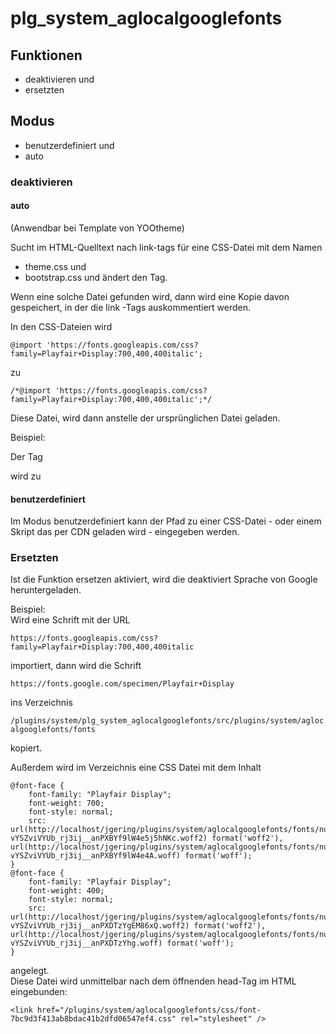 # plg_system_aglocalgooglefonts

## Funktionen
- deaktivieren und 
- ersetzten

## Modus
- benutzerdefiniert und 
- auto

### deaktivieren

#### auto

(Anwendbar bei Template von YOOtheme)  

Sucht im HTML-Quelltext nach link-tags für eine CSS-Datei mit dem Namen 
- theme.css und 
- bootstrap.css und ändert den Tag.  

Wenn eine solche Datei gefunden wird, dann wird eine Kopie davon gespeichert, 
in der die link -Tags auskommentiert werden.

In den CSS-Dateien wird 

```@import 'https://fonts.googleapis.com/css?family=Playfair+Display:700,400,400italic';```

zu

```/*@import 'https://fonts.googleapis.com/css?family=Playfair+Display:700,400,400italic';*/```

Diese Datei, wird dann anstelle der ursprünglichen Datei geladen.  

Beispiel:  

Der Tag 

<link rel="stylesheet" href="templates/mytemplate/css/theme.css">

wird zu

<link rel="stylesheet" href="templates/mytemplate/css/disable_google_font_theme.css">

#### benutzerdefiniert

Im Modus benutzerdefiniert kann der Pfad zu einer CSS-Datei - oder einem Skript das per CDN geladen wird - eingegeben werden. 

### Ersetzten

Ist die Funktion ersetzen aktiviert, wird die deaktiviert Sprache von Google heruntergeladen.

Beispiel:  
Wird eine Schrift mit der URL  

`https://fonts.googleapis.com/css?family=Playfair+Display:700,400,400italic`

importiert, dann wird die Schrift 

`https://fonts.google.com/specimen/Playfair+Display`

ins Verzeichnis 

`/plugins/system/plg_system_aglocalgooglefonts/src/plugins/system/aglocalgooglefonts/fonts`

kopiert.

Außerdem wird im Verzeichnis eine CSS Datei mit dem Inhalt

```
@font-face {
	font-family: "Playfair Display";
	font-weight: 700;
	font-style: normal;
	src: url(http://localhost/jgering/plugins/system/aglocalgooglefonts/fonts/nuFlD-vYSZviVYUb_rj3ij__anPXBYf9lW4e5j5hNKc.woff2) format('woff2'), url(http://localhost/jgering/plugins/system/aglocalgooglefonts/fonts/nuFlD-vYSZviVYUb_rj3ij__anPXBYf9lW4e4A.woff) format('woff');
}
@font-face {
	font-family: "Playfair Display";
	font-weight: 400;
	font-style: normal;
	src: url(http://localhost/jgering/plugins/system/aglocalgooglefonts/fonts/nuFiD-vYSZviVYUb_rj3ij__anPXDTzYgEM86xQ.woff2) format('woff2'), url(http://localhost/jgering/plugins/system/aglocalgooglefonts/fonts/nuFiD-vYSZviVYUb_rj3ij__anPXDTzYhg.woff) format('woff');
}
```
angelegt.  
Diese Datei wird unmittelbar nach dem öffnenden head-Tag im HTML eingebunden:  

`<link href="/plugins/system/aglocalgooglefonts/css/font-7bc9d3f413ab8bdac41b2dfd06547ef4.css" rel="stylesheet" />`


